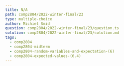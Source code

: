 ```yaml
---
title: N/A
path: comp2804/2022-winter-final/23
type: multiple-choice
author: Michiel Smid
question: comp2804/2022-winter-final/23/question.ts
solution: comp2804/2022-winter-final/23/solution.md
tags:
  - comp2804
  - comp2804-midterm
  - comp2804-random-variables-and-expectation-(6)
  - comp2804-expected-values-(6.4)
---
```


